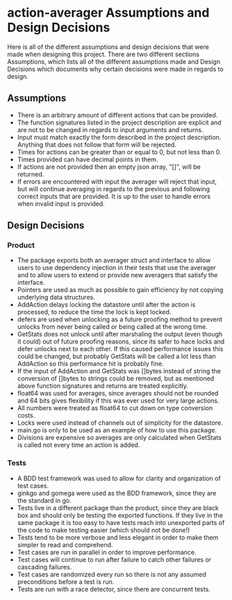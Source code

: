# action-averager Assumptions and Design Decisions

Here is all of the different assumptions and design decisions that were
made when designing this project. There are two different sections Assumptions,
which lists all of the different assumptions made and Design Decisions which
documents why certain decisions were made in regards to design.

## Assumptions

* There is an arbitrary amount of different actions that can be provided.
* The function signatures listed in the project description are explicit and
are not to be changed in regards to input arguments and returns.
* Input must match exactly the form described in the project description.
Anything that does not follow that form will be rejected.
* Times for actions can be greater than or equal to 0, but not less than 0.
* Times provided can have decimal points in them.
* If actions are not provided then an empty json array, "[]", will be returned.
* If errors are encountered with input the averager will reject that input,
but will continue averaging in regards to the previous and following correct
inputs that are provided. It is up to the user to handle errors when invalid
input is provided.

## Design Decisions

### Product

* The package exports both an averager struct and interface to allow users to
use dependency injection in their tests that use the averager and to allow
users to extend or provide new averagers that satisfy the interface.
* Pointers are used as much as possible to gain efficiency by not copying
underlying data structures.
* AddAction delays locking the datastore until after the action is processed,
to reduce the time the lock is kept locked.
* defers are used when unlocking as a future proofing method to prevent unlocks
from never being called or being called at the wrong time.
* GetStats does not unlock until after marshaling the output (even though it
could) out of future proofing reasons, since its safer to hace locks and defer unlocks
next to each other. If this caused performance issues this could be changed, but
probably GetStats will be called a lot less than AddAction so this performance
hit is probably fine.
* If the input of AddAction and GetStats was []bytes instead of string the
conversion of []bytes to strings could be removed, but as mentioned above
function signatures and returns are treated explicitly.
* float64 was used for averages, since averages should not be rounded and 64
bits gives flexibility if this was ever used for very large actions.
* All numbers were treated as float64 to cut down on type conversion costs.
* Locks were used instead of channels out of simplicity for the datastore.
* main.go is only to be used as an example of how to use this package.
* Divisions are expensive so averages are only calculated when GetStats is
called not every time an action is added.

### Tests

* A BDD test framework was used to allow for clarity and organization of test
cases.
* ginkgo and gomega were used as the BDD framework, since they are the
standard in go.
* Tests live in a different package than the product, since they are black box
and should only be testing the exported functions. If they live in the same
package it is too easy to have tests reach into unexported parts of the code to
make testing easier (which should not be done!)
* Tests tend to be more verbose and less elegant in order to make them simpler
to read and comprehend.
* Test cases are run in parallel in order to improve performance.
* Test cases will continue to run after failure to catch other failures or
cascading failures.
* Test cases are randomized every run so there is not any assumed
preconditions before a test is run.
* Tests are run with a race detector, since there are concurrent tests.
